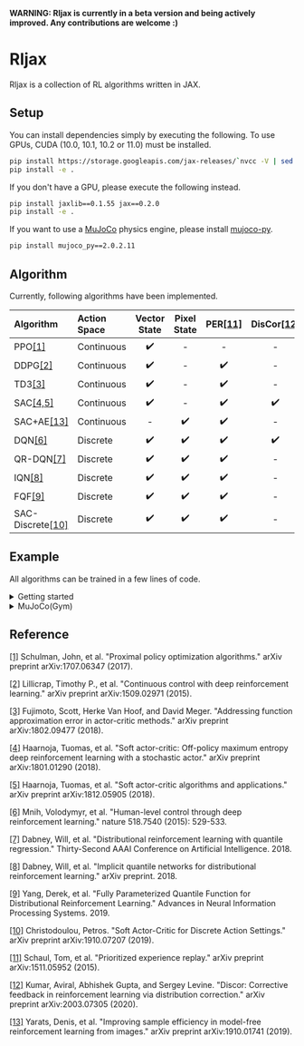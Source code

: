 **WARNING: Rljax is currently in a beta version and being actively improved. Any contributions are welcome :)**

# Rljax
Rljax is a collection of RL algorithms written in JAX.

## Setup
You can install dependencies simply by executing the following. To use GPUs, CUDA (10.0, 10.1, 10.2 or 11.0) must be installed.
```bash
pip install https://storage.googleapis.com/jax-releases/`nvcc -V | sed -En "s/.* release ([0-9]*)\.([0-9]*),.*/cuda\1\2/p"`/jaxlib-0.1.55-`python3 -V | sed -En "s/Python ([0-9]*)\.([0-9]*).*/cp\1\2/p"`-none-manylinux2010_x86_64.whl jax==0.2.0
pip install -e .
```

If you don't have a GPU, please execute the following instead.
```bash
pip install jaxlib==0.1.55 jax==0.2.0
pip install -e .
```

If you want to use a [MuJoCo](http://mujoco.org/) physics engine, please install [mujoco-py](https://github.com/openai/mujoco-py).
```bash
pip install mujoco_py==2.0.2.11
```

## Algorithm
Currently, following algorithms have been implemented.

| **Algorithm** | **Action Space** | **Vector State** | **Pixel State** | **PER**[[11]](#reference) | **DisCor**[[12]](#reference) |
| :--                            | :--                | :--:               | :--:               | :--:                       | :--: |
| PPO[[1]](#reference)           | Continuous         | :heavy_check_mark: | -                  | -                          | -    |
| DDPG[[2]](#reference)          | Continuous         | :heavy_check_mark: | -                  | :heavy_check_mark:         | -    |
| TD3[[3]](#reference)           | Continuous         | :heavy_check_mark: | -                  | :heavy_check_mark:         | -    |
| SAC[[4,5]](#reference)         | Continuous         | :heavy_check_mark: | -                  | :heavy_check_mark:         | :heavy_check_mark: |
| SAC+AE[[13]](#reference)      | Continuous         | -                  | :heavy_check_mark: | :heavy_check_mark:         | -    |
| DQN[[6]](#reference)           | Discrete           | :heavy_check_mark: | :heavy_check_mark: | :heavy_check_mark:         | :heavy_check_mark: |
| QR-DQN[[7]](#reference)        | Discrete           | :heavy_check_mark: | :heavy_check_mark: | :heavy_check_mark:         | -    |
| IQN[[8]](#reference)           | Discrete           | :heavy_check_mark: | :heavy_check_mark: | :heavy_check_mark:         | -    |
| FQF[[9]](#reference)           | Discrete           | :heavy_check_mark: | :heavy_check_mark: | :heavy_check_mark:         | -    |
| SAC-Discrete[[10]](#reference) | Discrete           | :heavy_check_mark: | :heavy_check_mark: | :heavy_check_mark:         | -    |

## Example
All algorithms can be trained in a few lines of code.

<details>
<summary>Getting started</summary>

Here is a quick example of how to train DQN on `CartPole-v0`.

```Python
import gym

from rljax.algorithm import DQN
from rljax.trainer import Trainer

NUM_STEPS = 20000
SEED = 0

env = gym.make("CartPole-v0")
env_test = gym.make("CartPole-v0")

algo = DQN(
    num_steps=NUM_STEPS,
    state_space=env.observation_space,
    action_space=env.action_space,
    seed=SEED,
    batch_size=256,
    start_steps=1000,
    update_interval=1,
    update_interval_target=400,
    eps_decay_steps=0,
    loss_type="l2",
    lr=1e-3,
)

trainer = Trainer(
    env=env,
    env_test=env_test,
    algo=algo,
    log_dir="/tmp/rljax/dqn",
    num_steps=NUM_STEPS,
    eval_interval=1000,
    seed=SEED,
)
trainer.train()
```

</details>

<!-- <details>
<summary>Simple examples</summary>

Below shows that our algorithms successfully learning the discrete action environment `CartPole-v0` ([code](https://github.com/ku2482/rljax/blob/master/examples/train_continuous_easy.py)) and the continuous action environment `InvertedPendulum-v2` ([code](https://github.com/ku2482/rljax/blob/master/examples/train_discrete_easy.py)).

<img src="https://user-images.githubusercontent.com/37267851/94993592-08dbf700-05cd-11eb-8bf0-a40f8e0567d0.png" title="CartPole-v0" width=400><img src="https://user-images.githubusercontent.com/37267851/94993625-4fc9ec80-05cd-11eb-8c2d-a0bf0c791086.png" title="InvertedPendulum-v2" width=400>

</details> -->

<details>
<summary>MuJoCo(Gym)</summary>

I benchmarked my implementations in some environments from MuJoCo's `-v3` task suites, following [Spinning Up's benchmarks](https://spinningup.openai.com/en/latest/spinningup/bench.html) ([code](https://github.com/ku2482/rljax/blob/master/examples/train_mujoco.py)).

<img src="https://user-images.githubusercontent.com/37267851/95005023-f04ff900-062d-11eb-8dfd-78a488837c93.png" title="HalfCheetah-v3" width=400><img src="https://user-images.githubusercontent.com/37267851/95005020-eded9f00-062d-11eb-9fd9-a82346aa6c11.png" title="Walker2d-v3" width=400>
<img src="https://user-images.githubusercontent.com/37267851/95005021-efb76280-062d-11eb-8bfb-249cd87066ea.png" title="Ant-v3" width=400>
</details>


## Reference
[[1]](https://arxiv.org/abs/1707.06347) Schulman, John, et al. "Proximal policy optimization algorithms." arXiv preprint arXiv:1707.06347 (2017).

[[2]](https://arxiv.org/abs/1509.02971) Lillicrap, Timothy P., et al. "Continuous control with deep reinforcement learning." arXiv preprint arXiv:1509.02971 (2015).

[[3]](https://arxiv.org/abs/1802.09477) Fujimoto, Scott, Herke Van Hoof, and David Meger. "Addressing function approximation error in actor-critic methods." arXiv preprint arXiv:1802.09477 (2018).

[[4]](https://arxiv.org/abs/1801.01290) Haarnoja, Tuomas, et al. "Soft actor-critic: Off-policy maximum entropy deep reinforcement learning with a stochastic actor." arXiv preprint arXiv:1801.01290 (2018).

[[5]](https://arxiv.org/abs/1812.05905) Haarnoja, Tuomas, et al. "Soft actor-critic algorithms and applications." arXiv preprint arXiv:1812.05905 (2018).

[[6]](https://www.nature.com/articles/nature14236?wm=book_wap_0005) Mnih, Volodymyr, et al. "Human-level control through deep reinforcement learning." nature 518.7540 (2015): 529-533.

[[7]](https://arxiv.org/abs/1710.10044) Dabney, Will, et al. "Distributional reinforcement learning with quantile regression." Thirty-Second AAAI Conference on Artificial Intelligence. 2018.

[[8]](https://arxiv.org/abs/1806.06923) Dabney, Will, et al. "Implicit quantile networks for distributional reinforcement learning." arXiv preprint. 2018.

[[9]](https://arxiv.org/abs/1911.02140) Yang, Derek, et al. "Fully Parameterized Quantile Function for Distributional Reinforcement Learning." Advances in Neural Information Processing Systems. 2019.

[[10]](https://arxiv.org/abs/1910.07207) Christodoulou, Petros. "Soft Actor-Critic for Discrete Action Settings." arXiv preprint arXiv:1910.07207 (2019).

[[11]](https://arxiv.org/abs/1511.05952) Schaul, Tom, et al. "Prioritized experience replay." arXiv preprint arXiv:1511.05952 (2015).

[[12]](https://arxiv.org/abs/2003.07305) Kumar, Aviral, Abhishek Gupta, and Sergey Levine. "Discor: Corrective feedback in reinforcement learning via distribution correction." arXiv preprint arXiv:2003.07305 (2020).

[[13]](https://arxiv.org/abs/1910.01741) Yarats, Denis, et al. "Improving sample efficiency in model-free reinforcement learning from images." arXiv preprint arXiv:1910.01741 (2019).
